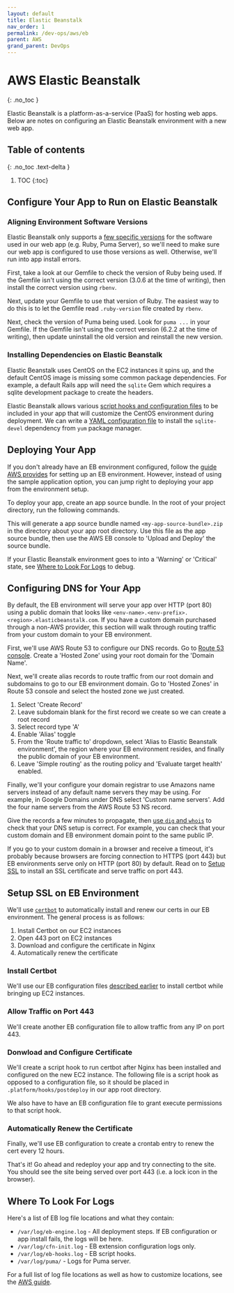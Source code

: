 ```yaml
---
layout: default
title: Elastic Beanstalk
nav_order: 1
permalink: /dev-ops/aws/eb
parent: AWS
grand_parent: DevOps
---
```


# AWS Elastic Beanstalk
{: .no_toc }

Elastic Beanstalk is a platform-as-a-service (PaaS) for hosting web apps. Below are notes on
configuring an Elastic Beanstalk environment with a new web app.

## Table of contents
{: .no_toc .text-delta }

1. TOC
{:toc}

## Configure Your App to Run on Elastic Beanstalk

### Aligning Environment Software Versions

Elastic Beanstalk only supports a [few specific versions](https://docs.aws.amazon.com/elasticbeanstalk/latest/platforms/platforms-supported.html#platforms-supported.ruby) for the software used in our web
app (e.g. Ruby, Puma Server), so we'll need to make sure our web app is configured to
use those versions as well. Otherwise, we'll run into app install errors.

First, take a look at our Gemfile to check the version of Ruby being used. If the Gemfile isn't using the correct version (3.0.6 at the time of writing), then install the correct version using `rbenv`.

<script src="https://gist.github.com/mjmor/bcffe5fafcfaee26513316c3e34ad553.js"></script>

Next, update your Gemfile to use that version of Ruby. The easiest way to do this is to let the
Gemfile read `.ruby-version` file created by `rbenv`.

<script src="https://gist.github.com/mjmor/3721d53bd4be69a75fceb921dfca24aa.js"></script>

Next, check the version of Puma being used. Look for `puma ...` in your Gemfile. If the Gemfile isn't using the correct version (6.2.2 at the time of writing), then update uninstall the old version and reinstall the new version.

<script src="https://gist.github.com/mjmor/4562cba67aa2c610d84c3085087522c1.js"></script>

<!-- Add notes on install sql-devel. -->

### Installing Dependencies on Elastic Beanstalk

Elastic Beanstalk uses CentOS on the EC2 instances it spins up, and the default CentOS image is missing
some common package dependencies. For example, a default Rails app will need the `sqlite` Gem which requires
a sqlite development package to create the headers.

Elastic Beanstalk allows various [script hooks and configuration files](https://docs.aws.amazon.com/elasticbeanstalk/latest/dg/platforms-linux-extend.html) to be included in your app that will customize the
CentOS environment during deployment. We can write a [YAML configuration file](https://docs.aws.amazon.com/elasticbeanstalk/latest/dg/ebextensions.html) to install the `sqlite-devel` dependency from `yum`
package manager.

<script src="https://gist.github.com/mjmor/95360eb32e965df5661787bed908608e.js"></script>

## Deploying Your App

If you don't already have an EB environment configured, follow the
[guide AWS provides](https://docs.aws.amazon.com/elasticbeanstalk/latest/dg/using-features.environments.html)
for setting up an EB environment. However, instead of using the sample application option, you can jump right to deploying your app from the environment setup.

To deploy your app, create an app source bundle. In the root of your project directory, run the following
commands.

<script src="https://gist.github.com/mjmor/5023189262d993869382a911b686176c.js"></script>

This will generate a app source bundle named `<my-app-source-bundle>.zip` in the directory about your app root
directory. Use this file as the app source bundle, then use the AWS EB console to 'Upload and Deploy'
the source bundle.

If your Elastic Beanstalk environment goes to into a 'Warning' or 'Critical' state, see [Where to Look For Logs](#where-to-look-for-logs) to debug.

## Configuring DNS for Your App

By default, the EB environment will serve your app over HTTP (port 80) using a public domain that looks like `<env-name>.<env-prefix>.<region>.elasticbeanstalk.com`. If you have a custom domain purchased through a
non-AWS provider, this section will walk through routing traffic from your custom domain to your EB
environment.

First, we'll use AWS Route 53 to configure our DNS records. Go to [Route 53 console](https://us-east-1.console.aws.amazon.com/route53/v2/home#Dashboard). Create a 'Hosted Zone' using your root domain for the 'Domain Name'.

Next, we'll create alias records to route traffic from our root domain and subdomains to go to our EB environment domain. Go to 'Hosted Zones' in Route 53 console and select the hosted zone we just created.

1. Select 'Create Record'
2. Leave subdomain blank for the first record we create so we can create a root record
3. Select record type 'A'
4. Enable 'Alias' toggle
5. From the 'Route traffic to' dropdown, select 'Alias to Elastic Beanstalk environment', the region where your EB environment resides, and finally the public domain of your EB environment.
6. Leave 'Simple routing' as the routing policy and 'Evaluate target health' enabled.

Finally, we'll your configure your domain registrar to use Amazons name servers instead of any default
name servers they may be using. For example, in Google Domains under DNS select 'Custom name servers'. Add the four name servers from the AWS Route 53 NS record.

Give the records a few minutes to propagate, then [use `dig` and `whois`](https://blog.dnsimple.com/2017/08/debugging-dns/)
to check that your DNS setup is correct. For example, you can check that your custom domain and
EB environment domain point to the same public IP.

<script src="https://gist.github.com/mjmor/65ab10cf2afc08cbd70ba1de788575f4.js"></script>

If you go to your custom domain in a browser and receive a timeout, it's probably because browsers are forcing connection to HTTPS (port 443) but EB environments serve only on HTTP (port 80) by default. Read on to [Setup SSL](#setup-ssl-on-eb-environment) to install an SSL certificate and serve traffic on port 443.

## Setup SSL on EB Environment

We'll use [`certbot`](https://certbot.eff.org/) to automatically install and renew our certs in our EB environment. The general process is as follows:
1. Install Certbot on our EC2 instances
2. Open 443 port on EC2 instances
3. Download and configure the certificate in Nginx
4. Automatically renew the certificate

### Install Certbot

We'll use our EB configuration files [described earlier](#installing-dependencies-on-elastic-beanstalk) to install certbot while bringing up EC2 instances.

<script src="https://gist.github.com/mjmor/08ac847f2103d9fd74be29f29be56f0a.js"></script>

### Allow Traffic on Port 443

We'll create another EB configuration file to allow traffic from any IP on port 443.

<script src="https://gist.github.com/mjmor/da97ab75320f6b9ce584a669f93d9dc9.js"></script>

### Donwload and Configure Certificate

We'll create a script hook to run certbot after Nginx has been installed and configured on the new EC2 instance. The following file is a script hook as opposed to a configuration file, so it should be placed in `.platform/hooks/postdeploy` in our app root directory.

<script src="https://gist.github.com/mjmor/ab027388778c177d1669822cc37129c2.js"></script>

We also have to have an EB configuration file to grant execute permissions to that script hook.

<script src="https://gist.github.com/mjmor/3e75f7516798ab38909a8ee1a3b0d551.js"></script>

### Automatically Renew the Certificate

Finally, we'll use EB configuration to create a crontab entry to renew the cert every 12 hours.

<script src="https://gist.github.com/mjmor/8d08ac780786b408698e4592b7b77f78.js"></script>

That's it! Go ahead and redeploy your app and try connecting to the site. You should see the site being served over port 443
(i.e. a lock icon in the browser).

## Where To Look For Logs

Here's a list of EB log file locations and what they contain:
* `/var/log/eb-engine.log` - All deployment steps. If EB configuration or app install fails, the logs will be here.
* `/var/log/cfn-init.log` - EB extension configuration logs only.
* `/var/log/eb-hooks.log` - EB script hooks.
* `/var/log/puma/` - Logs for Puma server.

For a full list of log file locations as well as how to customize locations, see the [AWS guide](https://docs.aws.amazon.com/elasticbeanstalk/latest/dg/using-features.logging.html).